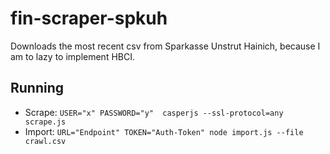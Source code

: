 # fin-scraper-spkuh

Downloads the most recent csv from Sparkasse Unstrut Hainich, because I am to lazy to implement HBCI.

## Running

* Scrape: `USER="x" PASSWORD="y"  casperjs --ssl-protocol=any scrape.js`
* Import: `URL="Endpoint" TOKEN="Auth-Token" node import.js --file crawl.csv`
